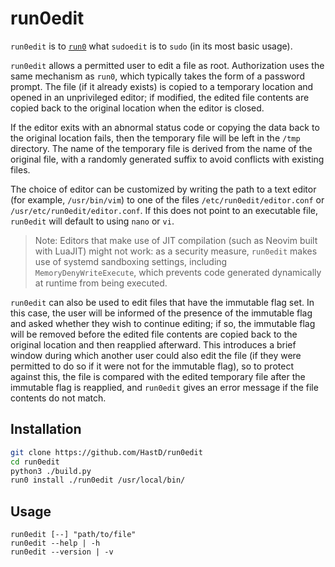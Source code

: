 # run0edit

`run0edit` is to
[`run0`](https://www.freedesktop.org/software/systemd/man/257/run0.html) what
`sudoedit` is to `sudo` (in its most basic usage).

`run0edit` allows a permitted user to edit a file as root. Authorization uses
the same mechanism as `run0`, which typically takes the form of a password
prompt. The file (if it already exists) is copied to a temporary location and
opened in an unprivileged editor; if modified, the edited file contents are
copied back to the original location when the editor is closed.

If the editor exits with an abnormal status code or copying the data back to the
original location fails, then the temporary file will be left in the `/tmp`
directory. The name of the temporary file is derived from the name of the
original file, with a randomly generated suffix to avoid conflicts with existing
files.

The choice of editor can be customized by writing the path to a text editor (for
example, `/usr/bin/vim`) to one of the files `/etc/run0edit/editor.conf` or
`/usr/etc/run0edit/editor.conf`. If this does not point to an executable file,
`run0edit` will default to using `nano` or `vi`.

> Note: Editors that make use of JIT compilation (such as Neovim built with
> LuaJIT) might not work: as a security measure, `run0edit` makes use of systemd
> sandboxing settings, including `MemoryDenyWriteExecute`, which prevents code
> generated dynamically at runtime from being executed.

`run0edit` can also be used to edit files that have the immutable flag set. In
this case, the user will be informed of the presence of the immutable flag and
asked whether they wish to continue editing; if so, the immutable flag will be
removed before the edited file contents are copied back to the original location
and then reapplied afterward. This introduces a brief window during which
another user could also edit the file (if they were permitted to do so if it
were not for the immutable flag), so to protect against this, the file is
compared with the edited temporary file after the immutable flag is reapplied,
and `run0edit` gives an error message if the file contents do not match.

## Installation

```sh
git clone https://github.com/HastD/run0edit
cd run0edit
python3 ./build.py
run0 install ./run0edit /usr/local/bin/
```

## Usage

```
run0edit [--] "path/to/file"
run0edit --help | -h
run0edit --version | -v
```
